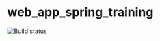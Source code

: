 # web_app_spring_training

![Build status](https://github.com/maxleclerc2/web_app_spring_training/actions/workflows/build.yml/badge.svg)

